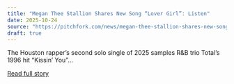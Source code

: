 ```yaml
---
title: "Megan Thee Stallion Shares New Song “Lover Girl”: Listen"
date: 2025-10-24
source: "https://pitchfork.com/news/megan-thee-stallion-shares-new-song-lover-girl-listen"
draft: true
---
```


The Houston rapper’s second solo single of 2025 samples R&amp;B trio Total’s 1996 hit “Kissin’ You”...

[Read full story](https://pitchfork.com/news/megan-thee-stallion-shares-new-song-lover-girl-listen)
